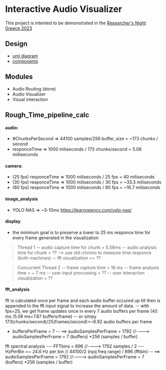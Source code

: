 # Interactive Audio Visualizer
This project is intented to be demonstrated in the [Researcher's Night Greece 2023](https://researchersnight.gr/)

## Design 
- [uml diagram](https://viewer.diagrams.net/?tags=%7B%7D&highlight=0000ff&edit=_blank&layers=1&nav=1&title=uml.drawio#R7Z1db9s2F8c%2FjYFkQAK9277MS7MNS7Fg6dOuuykYi7bVyqIhyXHci332kRIpSyJpy7Ykuk9ZBKhFU5RE%2Fnh4%2BNchPbDvFm%2B%2FxmA5f498GA4sw38b2PcDyzJtz8D%2FkZQNTfEcN0%2BZxYFP07YJz8F3SBPpibNV4MOkkjFFKEyDZTVxgqIITtJKGohjtK5mm6KwetUlmEEu4XkCQj71U%2BCnc5pqGsb2i99gMJvTS49c%2BsULmHybxWgV0etFKIL5NwvAiqFZkznw0bqUZL8b2HcxQmn%2BafF2B0NSr6zG8vMeJN8WtxzDKG1yArq6%2BfTnx%2FW32ee5ef%2Fpn%2FVfn5ZvV7SUVxCuaFUsQBDhlIsEJkmAokt68%2BmG1VWyDhYhwI9p387TRYgTTfxxiqL0mWYixyAMZhH%2BPMF3B2Oc8ArjNMA1fkO%2FSNESp07mQeg%2Fgg1akWdIUlyd7Oh2juLgOy4WsGvgr%2BOUwmN5lRzP5EycbODUGCY4zxOrGLNIegRJSvNMUBiCZRK8FDe8APEsiG5RmqIFzcSe9CEIwzsUojirAHua%2FSOlknaHPsvN2jcvfxFM6OcQvMDwtgCFlZShQh4qRt8K6rKqLF2OZiK1%2BwAWQUg62EcY%2ByACrNLz%2BjAtngfWuLjm4VspifLxK0QLmMYbnIV%2B6ziUVdqPWb9el%2FrEiKbNS93BHNNEQPvhrCh6CyT%2BQJk8gE%2BL43Ng3RIeJ3Por0jj3RBbMY8h8BMOVfzYaRXTvLbrtctXOMM3hNNUCm%2ByBJMgmj1mee6dbcpftGpI0noepPAZp5N7WmP7idMQLm8aZrDMA9%2BHUQZTClKQ80ioWaIgSrPqdG%2FxH67gO%2BPaHbj4ue7wsbk9xn8ke5zeoQg%2FH%2B6%2F5NoQw76GBPhbnoydtmA%2FLhQP3Acb4cHytU6HLaHjZuUH6DnFUCxyQCYhSDQePePhWorxcHbhcROBcJMEiQZEGSDDkWJAXAkgH4NkhVvwO3FcNB2K6DANRzEengSP34lLCyYpdo81H%2Br4sBt6p53xMRTwUWMgDOoTpUb%2B%2Fh4AFrjZQrht8Q8EiPsrk6PC5qmwBa2dzVCeUBLkSN%2FHed4aBcoa2m3oZ446aueRxA6slj5I4cXLajrFIwXuGJYxjcECXuZW4RXhUrVR6JcVT%2FWgMeZgKXkTWkv5abSUkVXVUmyLH64sQ0TmcNgRmkxt5QzZNIBEMM2klM0SaqN1ktEaN0ZFrqOIyejKZpm8DKzBOAMwBApKz2DI9FcNhlIwBMpJz2DIpFcNhlIwRKJJz2TIVFdNhloyBHJJz2TI5FZNhloyBPpKz2SIlFatpLXf0qOGDmVXSpopkkyJCcDFz5F%2FQbr%2FpbYEyvgYKx8jZFqrBuQcALFM5UMFr69qQM4IEEe1ZGHxImc5HEgr8D%2BNAu9YdMJB2bwS6mmmCE6W2D6dMqU1iJar9Avpsrnx%2BoprODv8kv6ijdhJRqywCCcJ8kJOOjNiMt0V25ISJxoShZA0NiadQSLTYCdhkD1sYUfyBA1J%2F5CIhPp%2BIRHJsVpaab%2Blhcq7qKm70lYsmbxacn8v6NRoktXOapLi9tQmoWdQzKYDh9UVKbLA1n8FqPhQk6KKFLuhSemOFJleG8NZkOCpcOZ9JhdkyeBd7p5SbEgtaV565kX0Iqdfb4OXb6uLbbT88tPIL%2FUASKfpu4U2xJflH4uhc%2Ffxn6uv6PvTo%2FfFfvrji3AxqRcSOvzgFX%2Bc5b2T2Dca052ZMmwaAJk65VnxlSu5tY2T2zgOliZmb7TTximPlbRlCl6OTN6D9AjYygg4kmB0vgGTtsjG6Ol2%2By3dNAKyq9m2vXPtOfN39HxbvU0YNR0xuppE2bKIyH%2BFrOgJtzJUTKNpXHVnrMhEPNxYk4eHDxeZM4qPf8ndDcIM8081LP3Cojyg1uZ1vGxWe53MORq200tT0i4lUFqY%2FVkNthKyBJXltTD5E1cWL2XdxLPVAhLQdsgSZS3COEVksI3DRYY86T14q2Q8VHrovrXd%2FY3tCBq7IKD91pYIUc8wfiXrcMnjgoV0z4aWLGXdJ99tLEWGsUVDWLexB1Oxu1s1tpuibRtEcNidsSFaou1DlI2yy3QVQ82HQj6aGo%2FO%2BGAXEyzhB9lkWNOhjg5BhHrPdIj0P05FTrCTnLlhjURj1c6ZKO6%2FX%2B%2BMhQ2XKgX6M8gcLwzmHM0Qnim%2F26bWXpls8zyiTPsilfUVpumGOmBglaJqVcK3IP279PkzLYp8vn8rH2zYQYSf9u%2FyQXYO7kT0cHtadsTOkzZaglbxBDboItiTnMGdfYnOBki97YQghiG2Y6%2Bwch%2BiFqWnPqFMymbwDEdVeBw2Z2VF5HdKz9pywRdk1ApyamJdXjdcQTdxDDalbNTKSW%2B4oLtqQra45gVu4S3q6gSe7bPhOWdTSrSUzK45qm82W99DtilGtmftLKclirjLmDvvyjFOy27szi6uu26Rdo5AugTnvjfXeKZM3o1TLMsz51FmTv0bstE3udIyc25wSik%2FPmIvr71Bw3fceMQGybwYd7e2fWvOixFhh21vtdftHQ%2BK%2FdH3jQdM0Wq5Hx%2Fabzy7vgrD3N0V6sPCESfs7jxja2f%2Bau%2Fhznad2vPUPc2mdmts1m7DrHtXEsvVWofmteYPZAIj6uWPpPNW%2B%2FPeoJxi%2FpKpVlJ19775dIGZIEFcAf1lAHqVQXmLfZEHfGVcOwZbbMqEifzo2GGNZUHTaQK7aTBe7wVE1BoU8So%2FSdPZ41G16byzb7rhEYNna%2F4gHo3IQ5dGJ8Pwds9z8METjAP83ASQE8esnjxKl71pZRbVOdI0OzXTzOnULfmU3A2bffhxoiX2HlgQmSF6Sch%2FF9gUhOSnTS6XIdiQD4IIX%2ByhYZsx0IFOB718PHwVq11zE7yGS4rMrkJf2MueEkDlHbHrKOgQ3%2F%2FbEN%2F6NPQM9jh1ZeGZJUQvLvGxDsxqN4CisAo%2FzranLFqUD8wSw6Ijs5Sxojyw15Uuts5fGV9s1z3pUKy%2B6VC%2BHaqrN708TzLU74fq6l0vzxQN5fGbrmwdtkZDMRrKd0R19W8L9dTUqrdEdfWOl%2BdtC5TvierqLS%2FPmhD1m6J6vCKrCTknQpTviuqZXKP38f6RRdQUBydGS%2B4NenF6etVoD6vKN7dpReNXjTUJ3eroVaPsOp2%2BamQhc4qoOzCO63jqmEXoPPS2FrnERbk3pc6t0%2BCanVAnu0631B0Te%2FtDBSqygMNrw2BhhrlhtWz2fR9hHW43EecHRxgyo8%2FiyEeHxPNx2xSNjuxT9SHBGTrXY6dRt2qNfF6G%2Fl8C49%2FJ3tLCPnEesWGsw7YSG2YMnWpsGB2DjjW9LOyiNv%2FvLlTMc5UMmkWo2HjsVGzK0LV7tCk9LWLhfp312F7v1cJzzFEtsqGlkXToih1OaVC0K37AtkZe4QZrgp%2BLjOCaeFDzGAJfnQlqbFmaWCt3nwnynLFXqfwr5zQbxO68Vmo9wqsVmyRs2GOiV39Ej2q7bONz6Zt9SwGPmWbUDNyRa0EoAHsnKGMVfll9nQXbJaLpugx71xSVP5st62dXO3Y9GWdpx1ZXTpywr%2FHvA6ZThd7bkaZTbkb6dN5YyWxgKlb8nG448WGMUFrOHoPl%2FD3ySZu8%2Bw8%3D)
- [components](https://www.canva.com/design/DAFpRsyv-38/Y-kW1xyrYH6EtCSbobD1wQ/view?utm_content=DAFpRsyv-38&utm_campaign=designshare&utm_medium=link&utm_source=publishsharelink)

## Modules
- Audio Routing (done)
- Audio Visualizer
- Visual interaction


## Rough_Time_pipeline_calc
#### audio:
- #ChunksPerSecond => 44100 samples/256 buffer_size = ~173 chunks / second
- responceTime => 1000 miliseconds / 173 chunks/second = 5.08 milliseconds 

#### camera:
- (25 fps) responceTime => 1000 miliseconds / 25 fps = 40 miliseconds
- (30 fps) responceTime => 1000 miliseconds / 30 fps = ~33.3 miliseconds
- (60 fps) responceTime => 1000 miliseconds / 60 fps = ~16.7 miliseconds

#### image_analysis
- YOLO NAS => ~3-10ms https://learnopencv.com/yolo-nas/

#### display
- the minimum goal is to preserve a lower to 25 ms responce time for every frame generated in the visualization
> Thread 1
-- audio capture time for chunk = 5.08ms 
-- audio analysis time for chunk = ??               --> use std::chrono to measure time responce (both machines)
-- fft visualization == ??                                      

> Concurrent Thread 2
-- frame capture time = 16 ms
-- frame analysis time = ~ 7 ms
-- user input proccesing = ??
-- user interaction visualization = ??

#### fft_analysis
fft is calculated once per frame and each audio buffer occured up till then is appended to the fft input signal to increase the amount of data.
-- with fps=25, we get frame updates once in every 7 audio buffers per frame (40 ms /5.08 ms=7.87 buffers/frame)
-- or simpy 173(chunks/second)/25(frames/second)=~6.92 audio buffers per frame 
- buffersPerFrame = 7 
-- ==> audioSamplesPerFrame = 1792                      //----> audioSamplesPerFrame = 7 (buffers) *256 (samples / buffer)

fft spectral analysis
--- FFTbins = 896                                       //----> 1792 samples / 2 
--- HzPerBin =~ 24.6 Hz per bin                         // 44100/2 (nyq freq range) / 896 (fftbin)
-- ==> audioSamplesPerFrame = 1792                      //----> audioSamplesPerFrame = 7 (buffers) *256 (samples / buffer)







